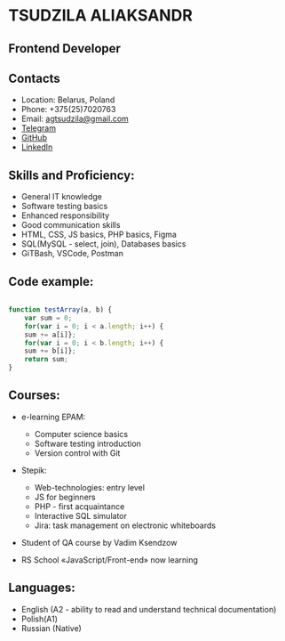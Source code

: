 # __TSUDZILA ALIAKSANDR__

## Frontend Developer

## Contacts

* Location: Belarus, Poland
* Phone: +375(25)7020763
* Email: agtsudzila@gmail.com
* [Telegram](https://t.me/alekstsud)
* [GitHub](https://github.com/Alekstsud)
* [LinkedIn](https://www.linkedin.com/in/aleks-tsud)

## Skills and Proficiency: 

* General IT knowledge
* Software testing basics
* Enhanced responsibility
* Good communication skills
* HTML, CSS, JS basics, PHP basics, Figma
* SQL(MySQL - select, join), Databases basics
* GiTBash, VSCode, Postman

## Code example:

```javascript

function testArray(a, b) {
    var sum = 0;
    for(var i = 0; i < a.length; i++) {
    sum += a[i]};
    for(var i = 0; i < b.length; i++) {
    sum += b[i]};
    return sum;
}
```

## Courses:

* e-learning EPAM:
    * Computer science basics 
    * Software testing introduction
    * Version control with Git

* Stepik:
    * Web-technologies: entry level 
    * JS for beginners
    * PHP - first acquaintance
    * Interactive SQL simulator
    * Jira: task management on electronic whiteboards

* Student of QA course by Vadim Ksendzow

* RS School «JavaScript/Front-end» now learning

## Languages:

* English (A2 - ability to read and understand technical documentation)
* Polish(A1)
* Russian (Native)

